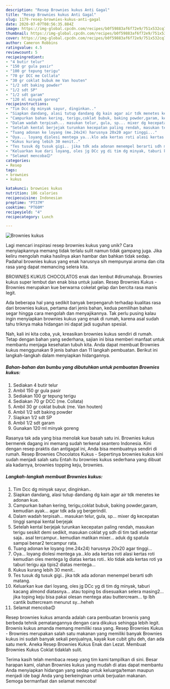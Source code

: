 ```yaml
---
description: "Resep Brownies kukus Anti Gagal"
title: "Resep Brownies kukus Anti Gagal"
slug: 1179-resep-brownies-kukus-anti-gagal
date: 2020-07-07T08:56:35.884Z
image: https://img-global.cpcdn.com/recipes/b0f59883af6f72e9/751x532cq70/brownies-kukus-foto-resep-utama.jpg
thumbnail: https://img-global.cpcdn.com/recipes/b0f59883af6f72e9/751x532cq70/brownies-kukus-foto-resep-utama.jpg
cover: https://img-global.cpcdn.com/recipes/b0f59883af6f72e9/751x532cq70/brownies-kukus-foto-resep-utama.jpg
author: Cameron Robbins
ratingvalue: 4.5
reviewcount: 5
recipeingredient:
- "4 butir telur"
- "150 gr gula pasir"
- "100 gr tepung terigu"
- "70 gr DCC me Collata"
- "30 gr coklat bubuk me Van houten"
- "1/2 sdt baking powder"
- "1/2 sdt SP"
- "1/2 sdt garam"
- "120 ml minyak goreng"
recipeinstructions:
- "Tim Dcc dg minyak sayur, dinginkan.."
- "Siapkan dandang, alasi tutup dandang dg kain agar air tdk menetes ke adonan kue."
- "Campurkan bahan kering, terigu,coklat bubuk, baking powder,garam, kemudian ayak... agar tdk ada yg bergerindil."
- "Dalam wadah terpisah... masukan telur, gula, sp... mixer dg kecepatan tinggi sampai kental berjejak"
- "Setelah kental berjejak turunkan kecepatan paling rendah, masukan terigu sesikit demi sedikit, masukan coklat yg sdh di tim tadi sebentar saja.. asal tercampur.. kemudian matikan mixer... aduk dg spatula sampai benar2 tercampur rata."
- "Tuang adonan ke loyang (me.24x24) harusnya 20x20 agar tinggi..."
- "Oya... loyang diolesi mentega ya...klo ada kertas roti alasi kertas roti kemudian oles mentega lg diatas kertas roti.. klo tidak ada kertas roti ya taburi terigu aja tipis2 diatas mentega..."
- "Kukus kurang lebih 30 menit.."
- "Tes tusuk dg tusuk gigi.. jika tdk ada adonan menempel berarti sdh matang."
- "Keluarkan kue dari loyang, oles jg DCc yg di tim dg minyak, taburi kacang almond diatasnya... atau toping bs disesuaikan selera masing2... jika toping keju bisa pakai olesan mentega atau buttercream... tp lbh cantik buttercream menurut sy...heheh"
- "Selamat mencoba😊"
categories:
- Resep
tags:
- brownies
- kukus

katakunci: brownies kukus 
nutrition: 186 calories
recipecuisine: Indonesian
preptime: "PT37M"
cooktime: "PT60M"
recipeyield: "4"
recipecategory: Lunch

---
```



![Brownies kukus](https://img-global.cpcdn.com/recipes/b0f59883af6f72e9/751x532cq70/brownies-kukus-foto-resep-utama.jpg)

Lagi mencari inspirasi resep brownies kukus yang unik? Cara menyiapkannya memang tidak terlalu sulit namun tidak gampang juga. Jika keliru mengolah maka hasilnya akan hambar dan bahkan tidak sedap. Padahal brownies kukus yang enak harusnya sih mempunyai aroma dan cita rasa yang dapat memancing selera kita.

BROWNIES KUKUS CHOCOLATOS enak dan lembut #dirumahaja. Brownies kukus super lembut dan enak bisa untuk jualan. Resep Brownies Kukus - Brownies merupakan kue berwarna cokelat gelap dan bercita rasa manis legit.

Ada beberapa hal yang sedikit banyak berpengaruh terhadap kualitas rasa dari brownies kukus, pertama dari jenis bahan, kedua pemilihan bahan segar hingga cara mengolah dan menyajikannya. Tak perlu pusing kalau ingin menyiapkan brownies kukus yang enak di rumah, karena asal sudah tahu triknya maka hidangan ini dapat jadi suguhan spesial.


Nah, kali ini kita coba, yuk, kreasikan brownies kukus sendiri di rumah. Tetap dengan bahan yang sederhana, sajian ini bisa memberi manfaat untuk membantu menjaga kesehatan tubuh kita. Anda dapat membuat Brownies kukus menggunakan 9 jenis bahan dan 11 langkah pembuatan. Berikut ini langkah-langkah dalam menyiapkan hidangannya.

<!--inarticleads1-->

##### Bahan-bahan dan bumbu yang dibutuhkan untuk pembuatan Brownies kukus:

1. Sediakan 4 butir telur
1. Ambil 150 gr gula pasir
1. Sediakan 100 gr tepung terigu
1. Sediakan 70 gr DCC (me. Collata)
1. Ambil 30 gr coklat bubuk (me. Van houten)
1. Ambil 1/2 sdt baking powder
1. Siapkan 1/2 sdt SP
1. Ambil 1/2 sdt garam
1. Gunakan 120 ml minyak goreng


Rasanya tak ada yang bisa menolak kue basah satu ini. Brownies kukus bermerek dagang ini memang sudah terkenal seantero Indonesia. Kini dengan resep praktis dan antigagal ini, Anda bisa membuatnya sendiri di rumah. Resep Brownies Chocolatos Kukus - Sepertinya brownies kukus kini sudah menjadi salah satu Entah itu brownies kukus sederhana yang dibuat ala kadarnya, brownies topping keju, brownies. 

<!--inarticleads2-->

##### Langkah-langkah membuat Brownies kukus:

1. Tim Dcc dg minyak sayur, dinginkan..
1. Siapkan dandang, alasi tutup dandang dg kain agar air tdk menetes ke adonan kue.
1. Campurkan bahan kering, terigu,coklat bubuk, baking powder,garam, kemudian ayak... agar tdk ada yg bergerindil.
1. Dalam wadah terpisah... masukan telur, gula, sp... mixer dg kecepatan tinggi sampai kental berjejak
1. Setelah kental berjejak turunkan kecepatan paling rendah, masukan terigu sesikit demi sedikit, masukan coklat yg sdh di tim tadi sebentar saja.. asal tercampur.. kemudian matikan mixer... aduk dg spatula sampai benar2 tercampur rata.
1. Tuang adonan ke loyang (me.24x24) harusnya 20x20 agar tinggi...
1. Oya... loyang diolesi mentega ya...klo ada kertas roti alasi kertas roti kemudian oles mentega lg diatas kertas roti.. klo tidak ada kertas roti ya taburi terigu aja tipis2 diatas mentega...
1. Kukus kurang lebih 30 menit..
1. Tes tusuk dg tusuk gigi.. jika tdk ada adonan menempel berarti sdh matang.
1. Keluarkan kue dari loyang, oles jg DCc yg di tim dg minyak, taburi kacang almond diatasnya... atau toping bs disesuaikan selera masing2... jika toping keju bisa pakai olesan mentega atau buttercream... tp lbh cantik buttercream menurut sy...heheh
1. Selamat mencoba😊


Resep brownies kukus amanda adalah cara pembuatan brownis yang berbeda tehnik pematangannya dengan cara dikukus sehingga lebih legit. Brownis kukus amanda memang memiliki rasa yang. Resep Brownies Kukus - Brownies merupakan salah satu makanan yang memiliki banyak Brownies kukus ini sudah banyak sekali penjualnya, kayak kue cubit gitu deh, dan ada satu merk. Aneka Resep Brownies Kukus Enak dan Lezat. Membuat Brownies Kukus Coklat tidaklah sulit. 

Terima kasih telah membaca resep yang tim kami tampilkan di sini. Besar harapan kami, olahan Brownies kukus yang mudah di atas dapat membantu Anda menyiapkan hidangan yang sedap untuk keluarga/teman maupun menjadi ide bagi Anda yang berkeinginan untuk berjualan makanan. Semoga bermanfaat dan selamat mencoba!
